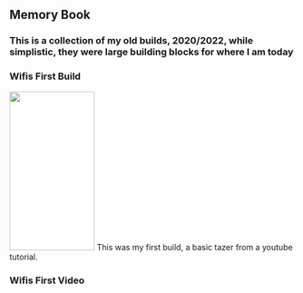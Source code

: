 ## Memory Book

### This is a collection of my old builds, 2020/2022, while simplistic, they were large building blocks for where I am today


### Wifis First Build
<img src="![IMG_20220801_170322549](https://github.com/xX-Wi-Fi-Xx/xX-Wi-Fi-Xx.github.io/assets/103215175/3a7033e3-7c02-4aa8-9c6c-63165e16ce29)
" width="150" height="280">
This was my first build, a basic tazer from a youtube tutorial.

### Wifis First Video

